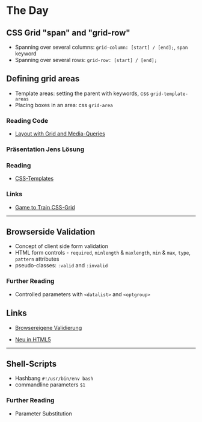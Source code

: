 # The Day

## CSS Grid "span" and "grid-row"

- Spanning over several columns:
  `grid-column: [start] / [end];`, `span` keyword
- Spanning over several rows: `grid-row: [start] / [end];`

## Defining grid areas

- Template areas: setting the parent with keywords, css `grid-template-areas`
- Placing boxes in an area: css `grid-area`

### Reading Code

- [Layout with Grid and Media-Queries](https://www.w3schools.com/csS/tryit.asp?filename=trycss_template2_grid)

### Präsentation Jens Lösung

### Reading

- [CSS-Templates](https://www.w3schools.com/csS/css_templates.asp)

### Links
- [Game to Train CSS-Grid](https://cssgridgarden.com/#cs)
---

## Browserside Validation

- Concept of client side form validation
- HTML form controls - `required`, `minlength` & `maxlength`,
  `min` & `max`, `type`, `pattern` attributes
- pseudo-classes: `:valid` and `:invalid` 

### Further Reading

- Controlled parameters with `<datalist>` and `<optgroup>`

## Links

- [Browsereigene Validierung](https://wiki.selfhtml.org/wiki/HTML/Tutorials/Formulare/browsereigene_Validierung)

- [Neu in HTML5](https://wiki.selfhtml.org/wiki/HTML/Tutorials/Neu_und_obsolet_in_HTML5#Formulare)

---

## Shell-Scripts

- Hashbang `#!/usr/bin/env bash`
- commandline parameters `$1`

### Further Reading

- Parameter Substitution
